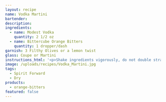 ```yaml
---
layout: recipe
name: Vodka Martini
bartender:
description:
ingredients:
  - name: Modest Vodka
    quantity: 2 1/2 oz
  - name: Bittercube Orange Bitters
    quantity: 1 dropper/dash
garnish: 3 Filthy Olives or a lemon twist
glass: Coupe or Martini
instructions_html: '<p>Shake ingredients vigorously, do not double strain.</p>'
image: /uploads/recipes/Vodka_Martini.jpg
tags:
  - Spirit Forward
  - Dry
products:
  - orange-bitters
featured: false
---
```



